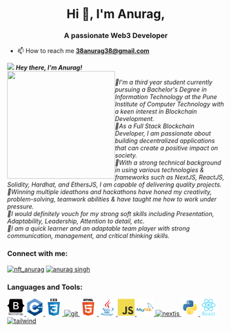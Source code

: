 <h1 align="center">Hi 👋, I'm Anurag,</h1>
<h3 align="center">A passionate Web3 Developer</h3>

- 📫 How to reach me **38anurag38@gmail.com**








<i>
 <img src="https://camo.githubusercontent.com/e8e7b06ecf583bc040eb60e44eb5b8e0ecc5421320a92929ce21522dbc34c891/68747470733a2f2f6d656469612e67697068792e636f6d2f6d656469612f6876524a434c467a6361737252346961377a2f67697068792e676966" height="30px"> 
 <strong>Hey there, I'm Anurag!</strong>
 </i>
<div>

<img align="left" width="250" height="250" src="https://media.giphy.com/media/MFabj1E9mgUsqwVWHu/giphy-downsized.gif" >
 </div>
<br>
 <i> 
 🔸️I'm a third year student currently pursuing a Bachelor's Degree in Information Technology at the Pune Institute of Computer Technology with a keen interest in Blockchain Development.
<br />
🔸️As a Full Stack Blockchain Developer, I am passionate about building decentralized applications that can create a positive impact on society. 
<br />
🔸️With a strong technical background in using various technologies & frameworks such as NextJS, ReactJS, Solidity, Hardhat, and EthersJS, I am capable of delivering quality projects. 
<br />
🔸️Winning multiple ideathons and hackathons have honed my creativity, problem-solving, teamwork abilities & have taught me how to work under pressure.
<br />
🔸️I would definitely vouch for my strong soft skills including Presentation, Adaptability, Leadership, Attention to detail, etc.
<br />
🔸️I am a quick learner and an adaptable team player with strong communication, management, and critical thinking skills.
</i>







<h3 align="left">Connect with me:</h3>
<p align="left">
<a href="https://twitter.com/nft_anurag" target="blank"><img align="center" src="https://raw.githubusercontent.com/rahuldkjain/github-profile-readme-generator/master/src/images/icons/Social/twitter.svg" alt="nft_anurag" height="30" width="40" /></a>
<a href="https://www.linkedin.com/in/anurag38/" target="blank"><img align="center" src="https://raw.githubusercontent.com/rahuldkjain/github-profile-readme-generator/master/src/images/icons/Social/linked-in-alt.svg" alt="anurag singh" height="30" width="40" /></a>
</p>

<h3 align="left">Languages and Tools:</h3>
<p align="left"> <a href="https://getbootstrap.com" target="_blank" rel="noreferrer"> <img src="https://raw.githubusercontent.com/devicons/devicon/master/icons/bootstrap/bootstrap-plain-wordmark.svg" alt="bootstrap" width="40" height="40"/> </a> <a href="https://www.w3schools.com/cpp/" target="_blank" rel="noreferrer"> <img src="https://raw.githubusercontent.com/devicons/devicon/master/icons/cplusplus/cplusplus-original.svg" alt="cplusplus" width="40" height="40"/> </a> <a href="https://www.w3schools.com/css/" target="_blank" rel="noreferrer"> <img src="https://raw.githubusercontent.com/devicons/devicon/master/icons/css3/css3-original-wordmark.svg" alt="css3" width="40" height="40"/> </a> <a href="https://git-scm.com/" target="_blank" rel="noreferrer"> <img src="https://www.vectorlogo.zone/logos/git-scm/git-scm-icon.svg" alt="git" width="40" height="40"/> </a> <a href="https://www.w3.org/html/" target="_blank" rel="noreferrer"> <img src="https://raw.githubusercontent.com/devicons/devicon/master/icons/html5/html5-original-wordmark.svg" alt="html5" width="40" height="40"/> </a> <a href="https://www.java.com" target="_blank" rel="noreferrer"> <img src="https://raw.githubusercontent.com/devicons/devicon/master/icons/java/java-original.svg" alt="java" width="40" height="40"/> </a> <a href="https://developer.mozilla.org/en-US/docs/Web/JavaScript" target="_blank" rel="noreferrer"> <img src="https://raw.githubusercontent.com/devicons/devicon/master/icons/javascript/javascript-original.svg" alt="javascript" width="40" height="40"/> </a> <a href="https://www.mysql.com/" target="_blank" rel="noreferrer"> <img src="https://raw.githubusercontent.com/devicons/devicon/master/icons/mysql/mysql-original-wordmark.svg" alt="mysql" width="40" height="40"/> </a> <a href="https://nextjs.org/" target="_blank" rel="noreferrer"> <img src="https://cdn.worldvectorlogo.com/logos/nextjs-2.svg" alt="nextjs" width="40" height="40"/> </a> <a href="https://www.python.org" target="_blank" rel="noreferrer"> <img src="https://raw.githubusercontent.com/devicons/devicon/master/icons/python/python-original.svg" alt="python" width="40" height="40"/> </a> <a href="https://reactjs.org/" target="_blank" rel="noreferrer"> <img src="https://raw.githubusercontent.com/devicons/devicon/master/icons/react/react-original-wordmark.svg" alt="react" width="40" height="40"/> </a> <a href="https://tailwindcss.com/" target="_blank" rel="noreferrer"> <img src="https://www.vectorlogo.zone/logos/tailwindcss/tailwindcss-icon.svg" alt="tailwind" width="40" height="40"/> </a> </p>
